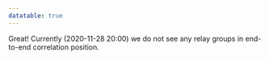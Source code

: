 ```yaml
---
datatable: true
---
```



Great! Currently (2020-11-28 20:00) we do not see any relay groups
in end-to-end correlation position.
